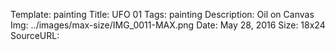 Template: painting
Title:  UFO 01
Tags: painting
Description: Oil on Canvas
Img: ../images/max-size/IMG_0011-MAX.png
Date: May 28, 2016
Size: 18x24
SourceURL: 
    